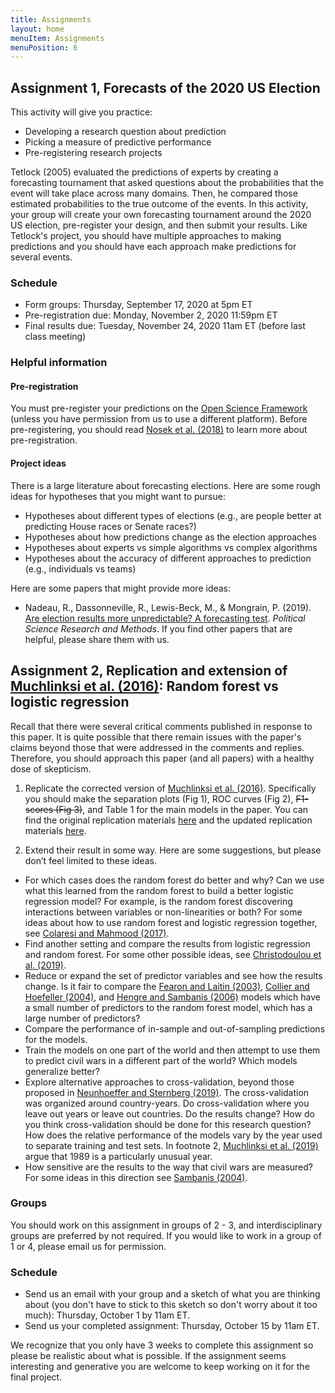 ```yaml
---
title: Assignments
layout: home
menuItem: Assignments
menuPosition: 6
---
```


## Assignment 1, Forecasts of the 2020 US Election

This activity will give you practice:
- Developing a research question about prediction
- Picking a measure of predictive performance
- Pre-registering research projects

Tetlock (2005) evaluated the predictions of experts by creating a forecasting tournament that asked questions about the probabilities that the event will take place across many domains. Then, he compared those estimated probabilities to the true outcome of the events. In this activity, your group will create your own forecasting tournament around the 2020 US election, pre-register your design, and then submit your results. Like Tetlock's project, you should have multiple approaches to making predictions and you should have each approach make predictions for several events.

### Schedule

- Form groups: Thursday, September 17, 2020 at 5pm ET
- Pre-registration due: Monday, November 2, 2020 11:59pm ET
- Final results due: Tuesday, November 24, 2020 11am ET (before last class meeting)

### Helpful information


#### Pre-registration

You must pre-register your predictions on the [Open Science Framework](https://osf.io/prereg/) (unless you have permission from us to use a different platform). Before pre-registering, you should read [Nosek et al. (2018)](https://www.pnas.org/content/115/11/2600) to learn more about pre-registration.

#### Project ideas

There is a large literature about forecasting elections. Here are some rough ideas for hypotheses that you might want to pursue:

- Hypotheses about different types of elections (e.g., are people better at predicting House races or Senate races?)
- Hypotheses about how predictions change as the election approaches
- Hypotheses about experts vs simple algorithms vs complex algorithms
- Hypotheses about the accuracy of different approaches to prediction (e.g., individuals vs teams)

Here are some papers that might provide more ideas:

- Nadeau, R., Dassonneville, R., Lewis-Beck, M., & Mongrain, P. (2019). [Are election results more unpredictable? A forecasting test](https://dx.doi.org/10.1017/psrm.2019.24). _Political Science Research and Methods_.
If you find other papers that are helpful, please share them with us.

## Assignment 2, Replication and extension of [Muchlinksi et al. (2016)](https://doi.org/10.1093/pan/mpv024): Random forest vs logistic regression

Recall that there were several critical comments published in response to this paper. It is quite possible that there remain issues with the paper's claims beyond those that were addressed in the comments and replies. Therefore, you should approach this paper (and all papers) with a healthy dose of skepticism.

1. Replicate the corrected version of [Muchlinksi et al. (2016)](https://doi.org/10.1093/pan/mpv024). Specifically you should make the separation plots (Fig 1), ROC curves (Fig 2), ~~F1-scores (Fig 3)~~, and Table 1 for the main models in the paper. You can find the original replication materials [here](https://dataverse.harvard.edu/dataset.xhtml?persistentId=doi:10.7910/DVN/KRKWK8) and the updated replication materials [here](http://www.davidmuchlinski.com/political-analysis-replication-files/).

2. Extend their result in some way. Here are some suggestions, but please don’t feel limited to these ideas.
- For which cases does the random forest do better and why? Can we use what this learned from the random forest to build a better logistic regression model? For example, is the random forest discovering interactions between variables or non-linearities or both? For some ideas about how to use random forest and logistic regression together, see [Colaresi and Mahmood (2017)](https://doi.org/10.1177/0022343316682065).
- Find another setting and compare the results from logistic regression and random forest. For some other possible ideas, see [Christodoulou et al. (2019)](https://doi.org/10.1016/j.jclinepi.2019.02.004).
- Reduce or expand the set of predictor variables and see how the results change. Is it fair to compare the [Fearon and Laitin (2003)](https://doi.org/10.1017/S0003055403000534), [Collier and Hoefeller (2004)](https://doi.org/10.1093/oep/gpf064), and [Hengre and Sambanis (2006)](https://doi.org/10.1177/0022002706289303) models which have a small number of predictors to the random forest model, which has a large number of predictors?
- Compare the performance of in-sample and out-of-sampling predictions for the models.
- Train the models on one part of the world and then attempt to use them to predict civil wars in a different part of the world? Which models generalize better?
- Explore alternative approaches to cross-validation, beyond those proposed in [Neunhoeffer and Sternberg (2019)](https://doi.org/10.1017/pan.2018.39). The cross-validation was organized around country-years. Do cross-validation where you leave out years or leave out countries. Do the results change? How do you think cross-validation should be done for this research question? How does the relative performance of the models vary by the year used to separate training and test sets. In footnote 2, [Muchlinksi et al. (2019)](https://doi.org/10.1017/pan.2018.45) argue that 1989 is a particularly unusual year.
- How sensitive are the results to the way that civil wars are measured? For some ideas in this direction see [Sambanis (2004)](
https://doi.org/10.1177/0022002704269355).

### Groups

You should work on this assignment in groups of 2 - 3, and interdisciplinary groups are preferred by not required. If you would like to work in a group of 1 or 4, please email us for permission.

### Schedule

- Send us an email with your group and a sketch of what you are thinking about (you don't have to stick to this sketch so don't worry about it too much): Thursday, October 1 by 11am ET.
- Send us your completed assignment:  Thursday, October 15 by 11am ET.

We recognize that you only have 3 weeks to complete this assignment so please be realistic about what is possible. If the assignment seems interesting and generative you are welcome to keep working on it for the final project.
